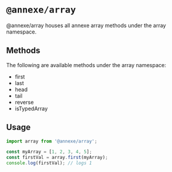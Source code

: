 # `@annexe/array`

@annexe/array houses all annexe array methods under the array namespace.

## Methods

The following are available methods under the array namespace:

- first
- last
- head
- tail
- reverse
- isTypedArray

## Usage

```ts
import array from '@annexe/array';

const myArray = [1, 2, 3, 4, 5];
const firstVal = array.first(myArray);
console.log(firstVal); // logs 1
```
